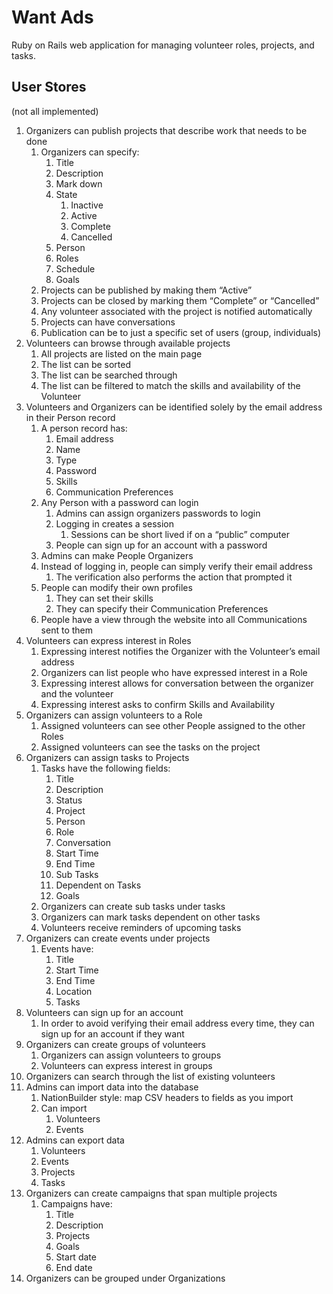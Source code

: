 # Want Ads

Ruby on Rails web application for managing volunteer roles, projects, and tasks.

## User Stores

(not all implemented)

1. Organizers can publish projects that describe work that needs to be done
   1. Organizers can specify:
      1. Title
      1. Description
      1. Mark down
      1. State
          1. Inactive
          1. Active
          1. Complete
          1. Cancelled
      1. Person
      1. Roles
      1. Schedule
      1. Goals
    1. Projects can be published by making them “Active”
    1. Projects can be closed by marking them “Complete” or “Cancelled”
    1. Any volunteer associated with the project is notified automatically
    1. Projects can have conversations
    1. Publication can be to just a specific set of users (group, individuals)
1. Volunteers can browse through available projects
    1. All projects are listed on the main page
    1. The list can be sorted
    1. The list can be searched through
    1. The list can be filtered to match the skills and availability of the Volunteer
1. Volunteers and Organizers can be identified solely by the email address in their Person record
    1. A person record has:
        1. Email address
        1. Name
        1. Type
        1. Password
        1. Skills
        1. Communication Preferences
    1. Any Person with a password can login
        1. Admins can assign organizers passwords to login
        1. Logging in creates a session
            1. Sessions can be short lived if on a “public” computer
        1. People can sign up for an account with a password
    1. Admins can make People Organizers
    1. Instead of logging in, people can simply verify their email address
        1. The verification also performs the action that prompted it
    1. People can modify their own profiles
        1. They can set their skills
        1. They can specify their Communication Preferences
    1. People have a view through the website into all Communications sent to them
1. Volunteers can express interest in Roles
    1. Expressing interest notifies the Organizer with the Volunteer’s email address
    1. Organizers can list people who have expressed interest in a Role
    1. Expressing interest allows for conversation between the organizer and the volunteer
    1. Expressing interest asks to confirm Skills and Availability
1. Organizers can assign volunteers to a Role
    1. Assigned volunteers can see other People assigned to the other Roles
    1. Assigned volunteers can see the tasks on the project
1. Organizers can assign tasks to Projects
    1. Tasks have the following fields:
        1. Title
        1. Description
        1. Status
        1. Project
        1. Person
        1. Role
        1. Conversation
        1. Start Time
        1. End Time
        1. Sub Tasks
        1. Dependent on Tasks
        1. Goals
    1. Organizers can create sub tasks under tasks
    1. Organizers can mark tasks dependent on other tasks
    1. Volunteers receive reminders of upcoming tasks
1. Organizers can create events under projects
    1. Events have:
        1. Title
        1. Start Time
        1. End Time
        1. Location
        1. Tasks
1. Volunteers can sign up for an account
    1. In order to avoid verifying their email address every time, they can sign up for an account if they want
1. Organizers can create groups of volunteers
    1. Organizers can assign volunteers to groups
    1. Volunteers can express interest in groups
1. Organizers can search through the list of existing volunteers
1. Admins can import data into the database
    1. NationBuilder style: map CSV headers to fields as you import
    1. Can import
        1. Volunteers
        1. Events
1. Admins can export data
    1. Volunteers
    1. Events
    1. Projects
    1. Tasks
1. Organizers can create campaigns that span multiple projects
    1. Campaigns have:
        1. Title
        1. Description
        1. Projects
        1. Goals
        1. Start date
        1. End date
1. Organizers can be grouped under Organizations
